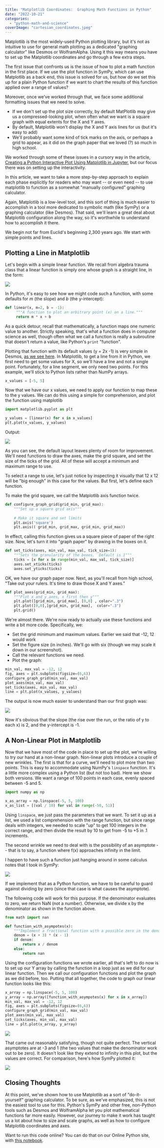 ```yaml
---
title: "Matplotlib Coordinates:  Graphing Math Functions in Python"
date: "2022-10-21"
categories: 
  - "python-math-and-science"
coverImage: "cartesian_coordinates.jpeg"
---
```


Matplotlib is the most widely-used Python plotting library, but it's not as intuitive to use for general math plotting as a dedicated "graphing calculator" like Desmos or WolframAlpha. Using it this way means you have to set up the Matplotlib coordinates and go through a few extra steps.

The first issue that confronts us is the issue of how to plot a math function in the first place. If we use the plot function in SymPy, which can use Matplotlib as a back end, this issue is solved for us, but how do we set this up for a plain Python function if we want to chart the results of this function applied over a range of values?

Moreover, once we've worked through that, we face some additional formatting issues that we need to solve.

- If we don't set up the plot size correctly, by default MatPlotlib may give us a compressed-looking plot, when often what we want is a square graph with equal extents for the X and Y axes.
- By default, Matplotlib won't display the X and Y axis lines for us (but it's easy to add)
- We'll probably want some kind of tick marks on the axis, or perhaps a grid to appear, as it did on the graph paper that we loved (?) so much in high school.

We worked through some of these issues in a cursory way in the article, [Creating a Python Interactive Plot Using Matplotlib in Jupyter](https://codesolid.com/creating-a-python-interactive-plot/), but our focus there was on setting up the interactivity.

In this article, we want to take a more step-by-step approach to explain each phase explicitly for readers who may want -- or even need -- to use matplotlib to function as a somewhat "manually configured" graphing calculator.

Again, Matplotlib is a low-level tool, and this sort of thing is much easier to accomplish in a tool more dedicated to symbolic math (like SymPy) or a graphing calculator (like Desmos). That said, we'll learn a great deal about Matplotlib configuration along the way, so it's worthwhile to understand how to accomplish it there.

We begin not far from Euclid's beginning 2,300 years ago. We start with simple points and lines.

## Plotting a Line in Matplotlib

Let's begin with a simple linear function. We recall from algebra trauma class that a linear function is simply one whose graph is a straight line, in the form:

![](images/image-23.png)

In Python, it's easy to see how we might code such a function, with some defaults for _m_ (the slope) and _b_ (the y-intercept):

```python
def linear(x, m=2, b = -1):
     """A function to plot an arbitrary point (x) on a line."""
     return m * x + b
```

As a quick detour, recall that mathematically, a function maps one numeric value to another. Strictly speaking, that's what a function does in computer science as well, though often what we call a function is really a subroutine that doesn't return a value, like Python's `print` "function".

Plotting that function with its default values (y = 2x -1) is very simple in Desmos, [as we see here](https://www.desmos.com/calculator/kcnmgwrx7w). In Matplotlib, to get a line from it in Python, we first need to get some values for X, so we'll have a line and not a single point. Fortunately, for a line segment, we only need two points. For this example, we'll stick to Python lists rather than NumPy arrays.

```python
x_values = [-5, 5]
```

Now that we have our x values, we need to apply our function to map these to the y values. We can do this using a simple for comprehension, and plot the function using matplotlib

```python
import matplotlib.pyplot as plt

y_values = [linear(x) for x in x_values]
plt.plot(x_values, y_values)
```

Output:

![](images/image-24.png)

As you can see, the default layout leaves plenty of room for improvement. We'll need functions to draw the axes, make the grid square, and set the size of the ticks of the grid. All of these will accept a minimum and maximum range to use.

To select a range to use, let's just notice by inspecting it visually that 12 x 12 will be "big enough" in this case for the values. But first, let's define each function.

To make the grid square, we call the Matplotlib axis function twice.

```python
def configure_graph_grid(grid_min, grid_max):
    """Set up a square grid axis"""
    
    # Make it square and set limits
    plt.axis('square')
    plt.axis(( grid_min, grid_max, grid_min, grid_max))
```

In effect, calling this function gives us a square piece of paper of the right size. Now, let's turn it into "graph paper" by drawing in the boxes on it.

```python
def set_ticks(axes, min_val, max_val, tick_size=1):
    """Sets the granularity of the boxes.  Default is 1"""
    ticks = [x for x in range(min_val, max_val, tick_size)]
    axes.set_xticks(ticks)
    axes.set_yticks(ticks)    
```

OK, we have our graph paper now. Next, as you'll recall from high school, "Take out your rulers. It's time to draw those X and Y axes."

```python
def plot_axes(grid_min, grid_max):
    """Plot x and y axes, x first then y"""
    plt.plot([grid_min, grid_max], [0,0] , color=".3")
    plt.plot([0,0],[grid_min, grid_max],  color=".3")
    plt.grid()
```

We're almost there. We're now ready to actually use these functions and write a bit more code. Specifically, we:

- Set the grid minimum and maximum values. Earlier we said that -12, 12 would work
- Set the figure size (in inches). We'll go with six (though we may scale it down in our screenshot).
- Call the relevant functions we need.
- Plot the graph:

```python
min_val, max_val = -12, 12
fig, axes = plt.subplots(figsize=(6,6))
configure_graph_grid(min_val, max_val)
plot_axes(min_val, max_val)
set_ticks(axes, min_val, max_val)
line = plt.plot(x_values, y_values)
```

The output is now much easier to understand than our first graph was:

![](images/image-25.png)

Now it's obvious that the slope (the rise over the run, or the ratio of y to each x) is 2, and the y-intercept is -1.

## A Non-Linear Plot in Matplotlib

Now that we have most of the code in place to set up the plot, we're willing to try our hand at a non-linear graph. Non-linear plots introduce a couple of new wrinkles. The first is that for a curve, we'll need to plot more than two points. This is easy to accommodate using NumPy's `linspace` function. It's a little more complex using a Python list (but not too bad). Here we show both versions. We want a range of 100 points in each case, evenly spaced between -5 and 5.

```python
import numpy as np

x_as_array = np.linspace(-5, 5, 100)
x_as_list = [(val / 10) for val in range(-50, 51)]
```

Using `linspace`, we just pass the parameters that we want. To set it up as a list, we used a list comprehension with the range function, but since range deals with integers, we needed to scale "up" to get 100 integers in the correct range, and then divide the result by 10 to get from -5 to +5 in .1 increments.

The second wrinkle we need to deal with is the possibility of an asymptote -- that is to say, a function where f(x) approaches infinity in the limit.

I happen to have such a function just hanging around in some calculus notes that I took in SymPy:

![](images/image-26.png)

If we implement that as a Python function, we have to be careful to guard against dividing by zero (since that case is what causes the asymptote).

The following code will work for this purpose. If the denominator evaluates to zero, we return NaN (not a number). Otherwise, we divide x by the denominator as shown in the function above.

```python
from math import nan

def function_with_asympotes(x):
    """Implement a fractional function with a possible zero in the denominator"""
    denom = (x + 3) * (x - 1)
    if denom:
        return x / denom
    else:
        return nan
```

Using the configuration functions we wrote earlier, all that's left to do now is to set up our Y array by calling the function in a loop just as we did for our linear function. Then we call our configuration functions and plot the graph as we did before, too. Putting that all together, the code to graph our linear function looks like this:

```python
x_array = np.linspace(-5, 5, 100)
y_array = np.array([function_with_asympotes(x) for x in x_array])
min_val, max_val = -12, 12
fig, axes = plt.subplots(figsize=(6,6))
configure_graph_grid(min_val, max_val)
plot_axes(min_val, max_val)
set_ticks(axes, min_val, max_val)
line = plt.plot(x_array, y_array)
```

![](images/image-27.png)

That came out reasonably satisfying, though not quite perfect. The vertical asymptotes are at -3 and 1 (the two values that make the denominator work out to be zero). It doesn't look like they extend to infinity in this plot, but the values are correct. For comparison, here's how SymPy plotted it:

![](images/image-28.png)

## Closing Thoughts

At this point, we've shown how to use Matplotlib as a sort of "do-it-yourself" graphing calculator. To be sure, as we've emphasized, this is not the easiest tool to use for this. Python's SymPy and other free, non-Python tools such as Desmos and WolframAlpha let you plot mathematical functions far more easily. However, our journey to make it work has taught us a lot about how to size and scale graphs, as well as how to configure Matplotlib coordinates and axes.

Want to run this code online? You can do that on our Online Python site, with [this notebook](https://jupyter.codesolid.com/lab/index.html?path=examples/LinearAndNonLinearFunctions.ipynb "this notebook").
